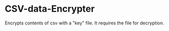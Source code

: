 # CSV-data-Encrypter
Encrypts contents of csv with a "key" file. It requires the file for decryption.
